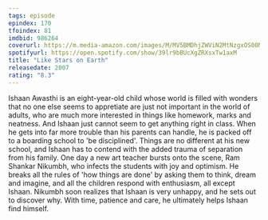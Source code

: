 ```yaml
---
tags: episode
epindex: 170
tfoindex: 81
imdbid: 986264
coverurl: https://m.media-amazon.com/images/M/MV5BMDhjZWViN2MtNzgxOS00NmI4LThiZDQtZDI3MzM4MDE4NTc0XkEyXkFqcGdeQXVyMTMxODk2OTU@._V1_SY300_CR2,0,202,300_.jpg
spotifyurl: https://open.spotify.com/show/39lr9bBUcXgZRXsxTw1axM
title: "Like Stars on Earth"
releasedate: 2007
rating: "8.3"
---
```


Ishaan Awasthi is an eight-year-old child whose world is filled with wonders that no one else seems to appretiate are just not important in the world of adults, who are much more interested in things like homework, marks and neatness. And Ishaan just cannot seem to get anything right in class. When he gets into far more trouble than his parents can handle, he is packed off to a boarding school to 'be disciplined'. Things are no different at his new school, and Ishaan has to contend with the added trauma of separation from his family. One day a new art teacher bursts onto the scene, Ram Shankar Nikumbh, who infects the students with joy and optimism. He breaks all the rules of 'how things are done' by asking them to think, dream and imagine, and all the children respond with enthusiasm, all except Ishaan. Nikumbh soon realizes that Ishaan is very unhappy, and he sets out to discover why. With time, patience and care, he ultimately helps Ishaan find himself.